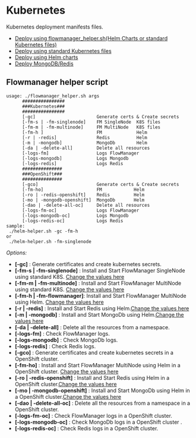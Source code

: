 # Kubernetes

Kubernetes deployment manifests files.

* [Deploy using flowmanager_helper.sh(Helm Charts or standard Kubernetes files)](/)
* [Deploy using standard Kubernetes files](standard/)
* [Deploy using Helm charts](helm/)
* [Deploy MongoDB/Redis](kubernetes/base)

## Flowmanager helper script

```shell
usage: ./flowmanager_helper.sh args
      ################
      ###Kubernetes###
      ################
      [-gc]                       Generate certs & Create secrets
      [-fm-s | -fm-singlenode]    FM SingleNode  K8S files
      [-fm-m | -fm-multinode]     FM MultiNode   K8S files
      [-fm-h ]                    FM             Helm
      [-r | -redis]               Redis          Helm
      [-m | -mongodb]             MongoDb        Helm
      [-da | -delete-all]         Delete all resources
      [-logs-fm]                  Logs FlowManager
      [-logs-mongodb]             Logs Mongodb
      [-logs-redis]               Logs Redis
      ###############
      ###OpenShift###
      ###############
      [-gco]                      Generate certs & Create secrets
      [-fm-ho]                    FM            Helm
      [-ro | -redis-openshift]    Redis         Helm
      [-mo | -mongodb-openshift]  MongoDb       Helm
      [-dao | -delete-all-oc]     Delete all resources
      [-logs-fm-oc]               Logs FlowManager
      [-logs-mongodb-oc]          Logs Mongodb
      [-logs-redis-oc]            Logs Redis
sample:
 ./helm-helper.sh -gc -fm-h
or
 ./helm-helper.sh -fm-singlenode
```

 _Options:_
 - **[-gc]**                   : Generate certificates and create kubernetes secrets.
 - **[-fm-s | -fm-singlenode]** : Install and Start FlowManager SingleNode using standard K8S. [Change the values here](standard/singlenode/)
 - **[-fm-m | -fm-multinode]**  : Install and Start FlowManager MultiNode using standard K8S. [Change the values here](standard/multinode/)
 - **[-fm-h | -fm-flowmanager]**: Install and Start FlowManager MultiNode using Helm. [Change the values here](helm/flowmanager.yaml)
 - **[-r | -redis]**            : Install and Start Redis using Helm.[Change the values here](base/redis.yaml)
 - **[-m | -mongodb]**          : Install and Start MongoDb using Helm.[Change the values here](base/mongodb.yaml)
 - **[-da | -delete-all]**      : Delete all the resources from a namespace.
 - **[-logs-fm]**               : Check FlowManager logs.
 - **[-logs-mongodb]**          : Check MongoDb logs.
 - **[-logs-redis]**            : Check Redis logs.
 - **[-gco]**                   : Generate certificates and create kubernetes secrets in a OpenShift cluster.
 - **[-fm-ho]**                 : Install and Start FlowManager MultiNode using Helm in a OpenShift cluster. [Change the values here](helm/flowmanager.yaml)
 - **[-ro | -redis-openshift]**    : Install and Start Redis using Helm in a OpenShift cluster.[Change the values here](base/redis.yaml)
 - **[-mo | -mongodb-openshift]**  : Install and Start MongoDb using Helm in a OpenShift cluster.[Change the values here](base/mongodb.yaml)
 - **[-dao | -delete-all-oc]**     : Delete all the resources from a namespace in a OpenShift cluster.
 - **[-logs-fm-oc]**               : Check FlowManager logs in a OpenShift cluster.
 - **[-logs-mongodb-oc]**          : Check MongoDb logs in a OpenShift cluster .
 - **[-logs-redis-oc]**            : Check Redis logs in a OpenShift cluster.
